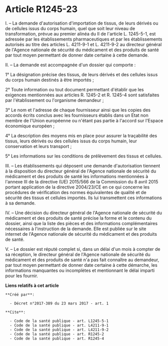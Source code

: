 # Article R1245-23

I. – La demande d'autorisation d'importation de tissus, de leurs dérivés ou de cellules issus du corps humain, quel que soit
leur niveau de transformation, prévue au premier alinéa du II de l'article L. 1245-5-1, est adressée par les établissements
pharmaceutiques et par les établissements autorisés au titre des articles L. 4211-9-1 et L. 4211-9-2 au directeur général de
l'Agence nationale de sécurité du médicament et des produits de santé par tout moyen permettant de donner date certaine à
cette demande.

II. – La demande est accompagnée d'un dossier qui comporte :

1° La désignation précise des tissus, de leurs dérivés et des cellules issus du corps humain destinés à être importés ;

2° Toute information ou tout document permettant d'établir que les exigences mentionnées aux articles R. 1245-2 et R. 1245-4
sont satisfaites par l'établissement ou l'organisme demandeur ;

3° Le nom et l'adresse de chaque fournisseur ainsi que les copies des accords écrits conclus avec les fournisseurs établis
dans un Etat non membre de l'Union européenne ou n'étant pas partie à l'accord sur l'Espace économique européen ;

4° La description des moyens mis en place pour assurer la traçabilité des tissus, leurs dérivés ou des cellules issus du
corps humain, leur conservation et leurs transport ;

5° Les informations sur les conditions de prélèvement des tissus et cellules.

III. – Les établissements qui déposent une demande d'autorisation tiennent à la disposition du directeur général de l'Agence
nationale de sécurité du médicament et des produits de santé les informations mentionnées à l'annexe III de la directive (UE)
2015/566 de la Commission du 8 avril 2015 portant application de la directive 2004/23/CE en ce qui concerne les procédures de
vérification des normes équivalentes de qualité et de sécurité des tissus et cellules importés. Ils lui transmettent ces
informations à sa demande.

IV. – Une décision du directeur général de l'Agence nationale de sécurité du médicament et des produits de santé précise la
forme et le contenu du dossier, ainsi que la liste des pièces et des informations complémentaires nécessaires à l'instruction
de la demande. Elle est publiée sur le site internet de l'Agence nationale de sécurité du médicament et des produits de
santé.

V. – Le dossier est réputé complet si, dans un délai d'un mois à compter de sa réception, le directeur général de l'Agence
nationale de sécurité du médicament et des produits de santé n'a pas fait connaître au demandeur, par tout moyen permettant
de donner date certaine à cette démarche, les informations manquantes ou incomplètes et mentionnant le délai imparti pour les
fournir.

**Liens relatifs à cet article**

	**Créé par**:

	  - Décret n°2017-389 du 23 mars 2017 - art. 1

	**Cite**:

	  - Code de la santé publique - art. L1245-5-1
	  - Code de la santé publique - art. L4211-9-1
	  - Code de la santé publique - art. L4211-9-2
	  - Code de la santé publique - art. R1245-2
	  - Code de la santé publique - art. R1245-4
